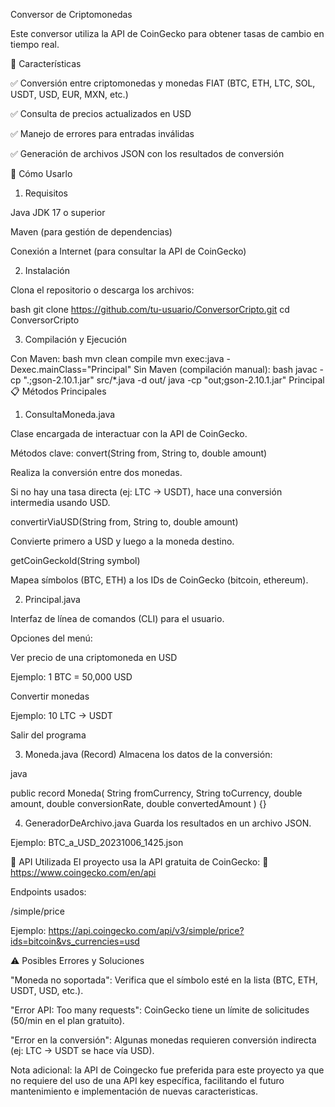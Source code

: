 Conversor de Criptomonedas

Este conversor utiliza la API de CoinGecko para obtener tasas de cambio en tiempo real.

📌 Características

✅ Conversión entre criptomonedas y monedas FIAT (BTC, ETH, LTC, SOL, USDT, USD, EUR, MXN, etc.)

✅ Consulta de precios actualizados en USD

✅ Manejo de errores para entradas inválidas

✅ Generación de archivos JSON con los resultados de conversión

🚀 Cómo Usarlo

1. Requisitos

Java JDK 17 o superior

Maven (para gestión de dependencias)

Conexión a Internet (para consultar la API de CoinGecko)

2. Instalación

Clona el repositorio o descarga los archivos:

bash
git clone https://github.com/tu-usuario/ConversorCripto.git
cd ConversorCripto

3. Compilación y Ejecución

Con Maven:
bash
mvn clean compile
mvn exec:java -Dexec.mainClass="Principal"
Sin Maven (compilación manual):
bash
javac -cp ".;gson-2.10.1.jar" src/*.java -d out/
java -cp "out;gson-2.10.1.jar" Principal
📋 Métodos Principales

1. ConsultaMoneda.java

Clase encargada de interactuar con la API de CoinGecko.

Métodos clave:
convert(String from, String to, double amount)

Realiza la conversión entre dos monedas.

Si no hay una tasa directa (ej: LTC → USDT), hace una conversión intermedia usando USD.

convertirViaUSD(String from, String to, double amount)

Convierte primero a USD y luego a la moneda destino.

getCoinGeckoId(String symbol)

Mapea símbolos (BTC, ETH) a los IDs de CoinGecko (bitcoin, ethereum).

2. Principal.java

Interfaz de línea de comandos (CLI) para el usuario.

Opciones del menú:

Ver precio de una criptomoneda en USD

Ejemplo: 1 BTC = 50,000 USD

Convertir monedas

Ejemplo: 10 LTC → USDT

Salir del programa

3. Moneda.java (Record)
Almacena los datos de la conversión:

java

public record Moneda(
    String fromCurrency,
    String toCurrency,
    double amount,
    double conversionRate,
    double convertedAmount
) {}

4. GeneradorDeArchivo.java
Guarda los resultados en un archivo JSON.

Ejemplo: BTC_a_USD_20231006_1425.json

🔌 API Utilizada
El proyecto usa la API gratuita de CoinGecko:
🔗 https://www.coingecko.com/en/api

Endpoints usados:

/simple/price

Ejemplo: https://api.coingecko.com/api/v3/simple/price?ids=bitcoin&vs_currencies=usd

⚠️ Posibles Errores y Soluciones

"Moneda no soportada": Verifica que el símbolo esté en la lista (BTC, ETH, USDT, USD, etc.).

"Error API: Too many requests": CoinGecko tiene un límite de solicitudes (50/min en el plan gratuito).

"Error en la conversión": Algunas monedas requieren conversión indirecta (ej: LTC → USDT se hace vía USD).

Nota adicional: la API de Coingecko fue preferida para este proyecto ya que no requiere del uso de una API key específica, facilitando el futuro mantenimiento e implementación de nuevas caracteristicas.
